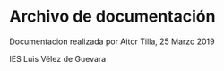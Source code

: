 # Archivo de documentación

Documentacion realizada por Aitor Tilla, 25 Marzo 2019

IES Luis Vélez de Guevara

